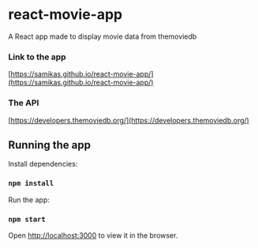 # react-movie-app
A React app made to display movie data from themoviedb

### Link to the app
[https://samikas.github.io/react-movie-app/](https://samikas.github.io/react-movie-app/)


### The API
[https://developers.themoviedb.org/](https://developers.themoviedb.org/)

## Running the app

Install dependencies:
### `npm install`

Run the app:
### `npm start`

Open [http://localhost:3000](http://localhost:3000) to view it in the browser.
